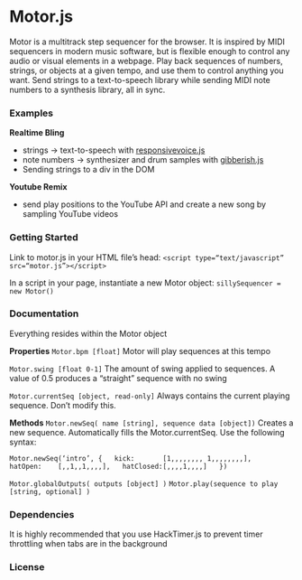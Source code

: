 # Motor.js
Motor is a multitrack step sequencer for the browser. It is inspired by MIDI sequencers in modern music software, but is flexible enough to control any audio or visual elements in a webpage. Play back sequences of numbers, strings, or objects at a given tempo, and use them to control anything you want. Send strings to a text-to-speech library while sending MIDI note numbers to a synthesis library, all in sync.

### Examples
**Realtime Bling**
- strings -> text-to-speech with [responsivevoice.js](link)
- note numbers -> synthesizer and drum samples with [gibberish.js](https://github.com/charlieroberts/Gibberish)
- Sending strings to a div in the DOM

**Youtube Remix**
- send play positions to the YouTube API and create a new song by sampling YouTube videos
	
### Getting Started
Link to motor.js in your HTML file’s head:
`<script type=“text/javascript” src=“motor.js”></script>`

In a script in your page, instantiate a new Motor object:
`sillySequencer = new Motor()`

### Documentation
Everything resides within the Motor object

**Properties**
`Motor.bpm [float]`
Motor will play sequences at this tempo

`Motor.swing [float 0-1]`
The amount of swing applied to sequences. A value of 0.5 produces a “straight” sequence with no swing

`Motor.currentSeq [object, read-only]`
Always contains the current playing sequence. Don’t modify this.

**Methods**
`Motor.newSeq( name [string], sequence data [object])`
Creates a new sequence. Automatically fills the Motor.currentSeq. Use the following syntax:

`Motor.newSeq(‘intro’, {  
	kick: 		[1,,,,,,,, 1,,,,,,,,],  
	hatOpen: 	[,,1,,1,,,,],  
	hatClosed:[,,,,1,,,,]  
})`

`Motor.globalOutputs( outputs [object] )`
`Motor.play(sequence to play [string, optional] )`

### Dependencies
It is highly recommended that you use HackTimer.js to prevent timer throttling when tabs are in the background
### License